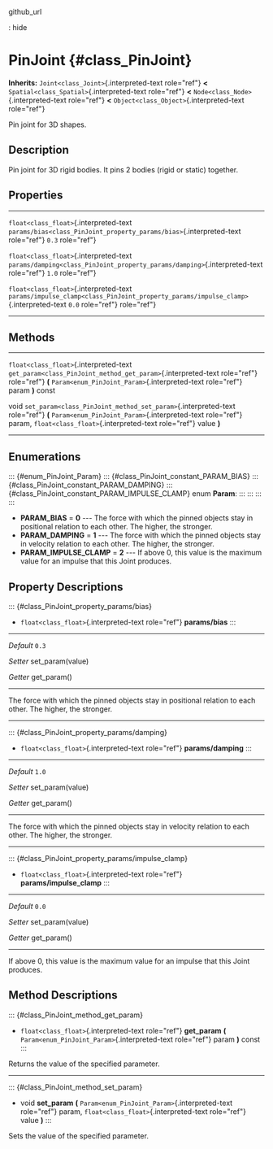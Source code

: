 github\_url

:   hide

PinJoint {#class_PinJoint}
========

**Inherits:** `Joint<class_Joint>`{.interpreted-text role="ref"} **\<**
`Spatial<class_Spatial>`{.interpreted-text role="ref"} **\<**
`Node<class_Node>`{.interpreted-text role="ref"} **\<**
`Object<class_Object>`{.interpreted-text role="ref"}

Pin joint for 3D shapes.

Description
-----------

Pin joint for 3D rigid bodies. It pins 2 bodies (rigid or static)
together.

Properties
----------

  ---------------------------------------- ---------------------------------------------------------------------------------------- -------
  `float<class_float>`{.interpreted-text   `params/bias<class_PinJoint_property_params/bias>`{.interpreted-text role="ref"}         `0.3`
  role="ref"}                                                                                                                       

  `float<class_float>`{.interpreted-text   `params/damping<class_PinJoint_property_params/damping>`{.interpreted-text role="ref"}   `1.0`
  role="ref"}                                                                                                                       

  `float<class_float>`{.interpreted-text   `params/impulse_clamp<class_PinJoint_property_params/impulse_clamp>`{.interpreted-text   `0.0`
  role="ref"}                              role="ref"}                                                                              
  ---------------------------------------- ---------------------------------------------------------------------------------------- -------

Methods
-------

  ---------------------------------------- ----------------------------------------------------------------
  `float<class_float>`{.interpreted-text   `get_param<class_PinJoint_method_get_param>`{.interpreted-text
  role="ref"}                              role="ref"} **(** `Param<enum_PinJoint_Param>`{.interpreted-text
                                           role="ref"} param **)** const

  void                                     `set_param<class_PinJoint_method_set_param>`{.interpreted-text
                                           role="ref"} **(** `Param<enum_PinJoint_Param>`{.interpreted-text
                                           role="ref"} param, `float<class_float>`{.interpreted-text
                                           role="ref"} value **)**
  ---------------------------------------- ----------------------------------------------------------------

Enumerations
------------

::: {#enum_PinJoint_Param}
::: {#class_PinJoint_constant_PARAM_BIAS}
::: {#class_PinJoint_constant_PARAM_DAMPING}
::: {#class_PinJoint_constant_PARAM_IMPULSE_CLAMP}
enum **Param**:
:::
:::
:::
:::

-   **PARAM\_BIAS** = **0** \-\-- The force with which the pinned
    objects stay in positional relation to each other. The higher, the
    stronger.
-   **PARAM\_DAMPING** = **1** \-\-- The force with which the pinned
    objects stay in velocity relation to each other. The higher, the
    stronger.
-   **PARAM\_IMPULSE\_CLAMP** = **2** \-\-- If above 0, this value is
    the maximum value for an impulse that this Joint produces.

Property Descriptions
---------------------

::: {#class_PinJoint_property_params/bias}
-   `float<class_float>`{.interpreted-text role="ref"} **params/bias**
:::

  ----------- -------------------
  *Default*   `0.3`

  *Setter*    set\_param(value)

  *Getter*    get\_param()
  ----------- -------------------

The force with which the pinned objects stay in positional relation to
each other. The higher, the stronger.

------------------------------------------------------------------------

::: {#class_PinJoint_property_params/damping}
-   `float<class_float>`{.interpreted-text role="ref"}
    **params/damping**
:::

  ----------- -------------------
  *Default*   `1.0`

  *Setter*    set\_param(value)

  *Getter*    get\_param()
  ----------- -------------------

The force with which the pinned objects stay in velocity relation to
each other. The higher, the stronger.

------------------------------------------------------------------------

::: {#class_PinJoint_property_params/impulse_clamp}
-   `float<class_float>`{.interpreted-text role="ref"}
    **params/impulse\_clamp**
:::

  ----------- -------------------
  *Default*   `0.0`

  *Setter*    set\_param(value)

  *Getter*    get\_param()
  ----------- -------------------

If above 0, this value is the maximum value for an impulse that this
Joint produces.

Method Descriptions
-------------------

::: {#class_PinJoint_method_get_param}
-   `float<class_float>`{.interpreted-text role="ref"} **get\_param**
    **(** `Param<enum_PinJoint_Param>`{.interpreted-text role="ref"}
    param **)** const
:::

Returns the value of the specified parameter.

------------------------------------------------------------------------

::: {#class_PinJoint_method_set_param}
-   void **set\_param** **(**
    `Param<enum_PinJoint_Param>`{.interpreted-text role="ref"} param,
    `float<class_float>`{.interpreted-text role="ref"} value **)**
:::

Sets the value of the specified parameter.
